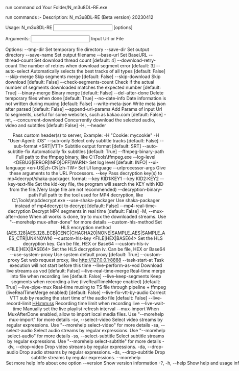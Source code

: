 run command 
cd Your Folder/N_m3u8DL-RE.exe

run commands :-
Description:
  N_m3u8DL-RE (Beta version) 20230412

Usage:
  N_m3u8DL-RE <input> [options]

Arguments:
  <input>  Input Url or File

Options:
  --tmp-dir <tmp-dir>                      Set temporary file directory
  --save-dir <save-dir>                    Set output directory
  --save-name <save-name>                  Set output filename
  --base-url <base-url>                    Set BaseURL
  --thread-count <number>                  Set download thread count [default: 4]
  --download-retry-count <number>          The number of retries when download segment error [default: 3]
  --auto-select                            Automatically selects the best tracks of all types [default: False]
  --skip-merge                             Skip segments merge [default: False]
  --skip-download                          Skip download [default: False]
  --check-segments-count                   Check if the actual number of segments downloaded matches the expected
                                           number [default: True]
  --binary-merge                           Binary merge [default: False]
  --del-after-done                         Delete temporary files when done [default: True]
  --no-date-info                           Date information is not written during muxing [default: False]
  --write-meta-json                        Write meta json after parsed [default: False]
  --append-url-params                      Add Params of input Url to segments, useful for some websites, such as
                                           kakao.com [default: False]
  -mt, --concurrent-download               Concurrently download the selected audio, video and subtitles [default:
                                           False]
  -H, --header <header>                    Pass custom header(s) to server, Example:
                                           -H "Cookie: mycookie" -H "User-Agent: iOS"
  --sub-only                               Select only subtitle tracks [default: False]
  --sub-format <SRT|VTT>                   Subtitle output format [default: SRT]
  --auto-subtitle-fix                      Automatically fix subtitles [default: True]
  --ffmpeg-binary-path <PATH>              Full path to the ffmpeg binary, like C:\Tools\ffmpeg.exe
  --log-level <DEBUG|ERROR|INFO|OFF|WARN>  Set log level [default: INFO]
  --ui-language <en-US|zh-CN|zh-TW>        Set UI language
  --urlprocessor-args <urlprocessor-args>  Give these arguments to the URL Processors.
  --key <key>                              Pass decryption key(s) to mp4decrypt/shaka-packager. format:
                                           --key KID1:KEY1 --key KID2:KEY2
  --key-text-file <key-text-file>          Set the kid-key file, the program will search the KEY with KID from the
                                           file.(Very large file are not recommended)
  --decryption-binary-path <PATH>          Full path to the tool used for MP4 decryption, like C:\Tools\mp4decrypt.exe
  --use-shaka-packager                     Use shaka-packager instead of mp4decrypt to decrypt [default: False]
  --mp4-real-time-decryption               Decrypt MP4 segments in real time [default: False]
  -M, --mux-after-done <OPTIONS>           When all works is done, try to mux the downloaded streams. Use "--morehelp
                                           mux-after-done" for more details
  --custom-hls-method <METHOD>             Set HLS encryption method
                                           (AES_128|AES_128_ECB|CENC|CHACHA20|NONE|SAMPLE_AES|SAMPLE_AES_CTR|UNKNOWN)
  --custom-hls-key <FILE|HEX|BASE64>       Set the HLS decryption key. Can be file, HEX or Base64
  --custom-hls-iv <FILE|HEX|BASE64>        Set the HLS decryption iv. Can be file, HEX or Base64
  --use-system-proxy                       Use system default proxy [default: True]
  --custom-proxy <URL>                     Set web request proxy, like http://127.0.0.1:8888
  --task-start-at <yyyyMMddHHmmss>         Task execution will not start before this time
  --live-perform-as-vod                    Download live streams as vod [default: False]
  --live-real-time-merge                   Real-time merge into file when recording live [default: False]
  --live-keep-segments                     Keep segments when recording a live (liveRealTimeMerge enabled) [default:
                                           True]
  --live-pipe-mux                          Real-time muxing to TS file through pipeline + ffmpeg (liveRealTimeMerge
                                           enabled) [default: False]
  --live-fix-vtt-by-audio                  Correct VTT sub by reading the start time of the audio file [default: False]
  --live-record-limit <HH:mm:ss>           Recording time limit when recording live
  --live-wait-time <SEC>                   Manually set the live playlist refresh interval
  --mux-import <OPTIONS>                   When MuxAfterDone enabled, allow to import local media files. Use
                                           "--morehelp mux-import" for more details
  -sv, --select-video <OPTIONS>            Select video streams by regular expressions. Use "--morehelp select-video"
                                           for more details
  -sa, --select-audio <OPTIONS>            Select audio streams by regular expressions. Use "--morehelp select-audio"
                                           for more details
  -ss, --select-subtitle <OPTIONS>         Select subtitle streams by regular expressions. Use "--morehelp
                                           select-subtitle" for more details
  -dv, --drop-video <OPTIONS>              Drop video streams by regular expressions.
  -da, --drop-audio <OPTIONS>              Drop audio streams by regular expressions.
  -ds, --drop-subtitle <OPTIONS>           Drop subtitle streams by regular expressions.
  --morehelp <OPTION>                      Set more help info about one option
  --version                                Show version information
  -?, -h, --help                           Show help and usage information
